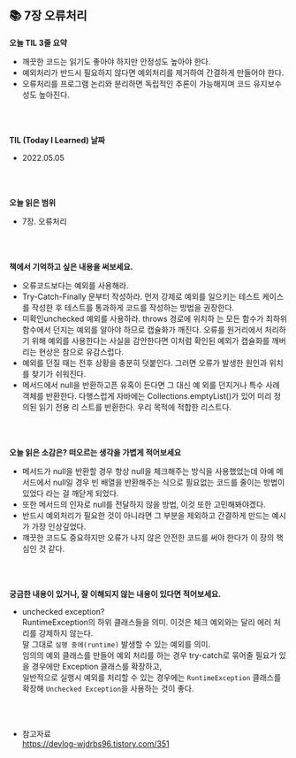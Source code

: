 ## 📚 7장 오류처리

**오늘 TIL 3줄 요약**
- 깨끗한 코드는 읽기도 좋아야 하지만 안정성도 높아야 한다.
- 예외처리가 반드시 필요하지 않다면 예외처리를 제거하여 간결하게 만들어야 한다.
- 오류처리를 프로그램 논리와 분리하면 독립적인 추론이 가능해지며 코드 유지보수성도 높아진다.
<br/>  
<br/>  

**TIL (Today I Learned) 날짜**
- 2022.05.05
<br/>
<br/>  

**오늘 읽은 범위**
- 7장. 오류처리 
<br/>
<br/>  

**책에서 기억하고 싶은 내용을 써보세요.**
- 오류코드보다는 예외를 사용해라.
- Try-Catch-Finally 문부터 작성하라. 먼저 강제로 예외를 일으키는 테스트 케이스를 작성한 후 테스트를 통과하게 코드를 작성하는 방법을 권장한다.
- 미확인unchecked 예외를 사용하라. throws 경로에 위치하 는 모든 함수가 최하위 함수에서 던지는 예외를 알아야 하므로 캡슐화가 깨진다. 오류를 원거리에서 처리하기 위해 예외를 사용한다는 사실을 감안한다면 이처럼 확인된 예외가 캡슐화를 깨버리는 현상은 참으로 유감스럽다.
- 예외를 던질 때는 전후 상황을 충분히 덧붙인다. 그러면 오류가 발생한 원인과 위치를 찾기가 쉬워진다.
- 메서드에서 null을 반환하고픈 유혹이 든다면 그 대신 예 외를 던지거나 특수 사례 객체를 반환한다. 다행스럽게 자바에는 Collections.emptyList()가 있어 미리 정의된 읽기 전용 리 스트를 반환한다. 우리 목적에 적합한 리스트다.
<br/>
<br/>

**오늘 읽은 소감은? 떠오르는 생각을 가볍게 적어보세요**
- 메서드가 null을 반환할 경우 항상 null을 체크해주는 방식을 사용했었는데 아예 메서드에서 null일 경우 빈 배열을 반환해주는 식으로 필요없는 코드를 줄이는 방법이 있었다 라는 걸 깨닫게 되었다.
- 또한 메서드의 인자로 null를 전달하지 않을 방법, 이것 또한 고민해봐야겠다.
- 반드시 예외처리가 필요한 것이 아니라면 그 부분을 제외하고 간결하게 만드는 예시가 가장 인상깊었다. 
- 꺠끗한 코드도 중요하지만 오류가 나지 않은 안전한 코드를 써야 한다가 이 장의 핵심인 것 같다.
<br/>
<br/>

**궁금한 내용이 있거나, 잘 이해되지 않는 내용이 있다면 적어보세요.**
- unchecked exception?<br/>
RuntimeException의 하위 클래스들을 의미. 이것은 체크 예외와는 달리 에러 처리를 강제하지 않는다.<br/>
말 그대로 `실행 중에(runtime)` 발생할 수 있는 예외를 의미.<br/>
임의의 예외 클래스를 만들어 예외 처리를 하는 경우 try-catch로 묶어줄 필요가 있을 경우에만 Exception 클래스를 확장하고,<br/>
일반적으로 실행시 예외를 처리할 수 있는 경우에는 `RuntimeException` 클래스를 확장해 `Unchecked Exception`을 사용하는 것이 좋다.
<br/>
<br/>

- 참고자료<br/>
https://devlog-wjdrbs96.tistory.com/351

